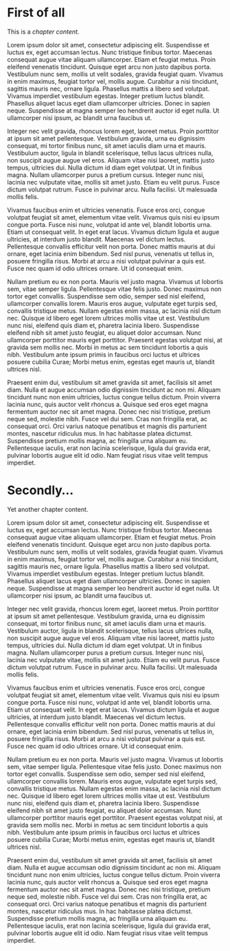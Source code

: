 
# First of all

This is a *chapter content.*



Lorem ipsum dolor sit amet, consectetur adipiscing elit. Suspendisse et luctus ex, eget accumsan lectus. Nunc tristique finibus tortor. Maecenas consequat augue vitae aliquam ullamcorper. Etiam et feugiat metus. Proin eleifend venenatis tincidunt. Quisque eget arcu non justo dapibus porta. Vestibulum nunc sem, mollis ut velit sodales, gravida feugiat quam. Vivamus in enim maximus, feugiat tortor vel, mollis augue. Curabitur a nisi tincidunt, sagittis mauris nec, ornare ligula. Phasellus mattis a libero sed volutpat. Vivamus imperdiet vestibulum egestas. Integer pretium luctus blandit. Phasellus aliquet lacus eget diam ullamcorper ultricies. Donec in sapien neque. Suspendisse at magna semper leo hendrerit auctor id eget nulla. Ut ullamcorper nisi ipsum, ac blandit urna faucibus ut.

Integer nec velit gravida, rhoncus lorem eget, laoreet metus. Proin porttitor at ipsum sit amet pellentesque. Vestibulum gravida, urna eu dignissim consequat, mi tortor finibus nunc, sit amet iaculis diam urna et mauris. Vestibulum auctor, ligula in blandit scelerisque, tellus lacus ultrices nulla, non suscipit augue augue vel eros. Aliquam vitae nisi laoreet, mattis justo tempus, ultricies dui. Nulla dictum id diam eget volutpat. Ut in finibus magna. Nullam ullamcorper purus a pretium cursus. Integer nunc nisi, lacinia nec vulputate vitae, mollis sit amet justo. Etiam eu velit purus. Fusce dictum volutpat rutrum. Fusce in pulvinar arcu. Nulla facilisi. Ut malesuada mollis felis.

Vivamus faucibus enim et ultricies venenatis. Fusce eros orci, congue volutpat feugiat sit amet, elementum vitae velit. Vivamus quis nisi eu ipsum congue porta. Fusce nisi nunc, volutpat id ante vel, blandit lobortis urna. Etiam ut consequat velit. In eget erat lacus. Vivamus dictum ligula et augue ultricies, at interdum justo blandit. Maecenas vel dictum lectus. Pellentesque convallis efficitur velit non porta. Donec mattis mauris at dui ornare, eget lacinia enim bibendum. Sed nisl purus, venenatis ut tellus in, posuere fringilla risus. Morbi at arcu a nisi volutpat pulvinar a quis est. Fusce nec quam id odio ultrices ornare. Ut id consequat enim.

Nullam pretium eu ex non porta. Mauris vel justo magna. Vivamus ut lobortis sem, vitae semper ligula. Pellentesque vitae felis justo. Donec maximus non tortor eget convallis. Suspendisse sem odio, semper sed nisl eleifend, ullamcorper convallis lorem. Mauris eros augue, vulputate eget turpis sed, convallis tristique metus. Nullam egestas enim massa, ac lacinia nisl dictum nec. Quisque id libero eget lorem ultrices mollis vitae ut est. Vestibulum nunc nisi, eleifend quis diam et, pharetra lacinia libero. Suspendisse eleifend nibh sit amet justo feugiat, eu aliquet dolor accumsan. Nunc ullamcorper porttitor mauris eget porttitor. Praesent egestas volutpat nisi, at gravida sem mollis nec. Morbi in metus ac sem tincidunt lobortis a quis nibh. Vestibulum ante ipsum primis in faucibus orci luctus et ultrices posuere cubilia Curae; Morbi metus enim, egestas eget mauris ut, blandit ultrices nisl.

Praesent enim dui, vestibulum sit amet gravida sit amet, facilisis sit amet diam. Nulla et augue accumsan odio dignissim tincidunt ac non mi. Aliquam tincidunt nunc non enim ultricies, luctus congue tellus dictum. Proin viverra lacinia nunc, quis auctor velit rhoncus a. Quisque sed eros eget magna fermentum auctor nec sit amet magna. Donec nec nisi tristique, pretium neque sed, molestie nibh. Fusce vel dui sem. Cras non fringilla erat, ac consequat orci. Orci varius natoque penatibus et magnis dis parturient montes, nascetur ridiculus mus. In hac habitasse platea dictumst. Suspendisse pretium mollis magna, ac fringilla urna aliquam eu. Pellentesque iaculis, erat non lacinia scelerisque, ligula dui gravida erat, pulvinar lobortis augue elit id odio. Nam feugiat risus vitae velit tempus imperdiet. 

# Secondly…

Yet another chapter content.



Lorem ipsum dolor sit amet, consectetur adipiscing elit. Suspendisse et luctus ex, eget accumsan lectus. Nunc tristique finibus tortor. Maecenas consequat augue vitae aliquam ullamcorper. Etiam et feugiat metus. Proin eleifend venenatis tincidunt. Quisque eget arcu non justo dapibus porta. Vestibulum nunc sem, mollis ut velit sodales, gravida feugiat quam. Vivamus in enim maximus, feugiat tortor vel, mollis augue. Curabitur a nisi tincidunt, sagittis mauris nec, ornare ligula. Phasellus mattis a libero sed volutpat. Vivamus imperdiet vestibulum egestas. Integer pretium luctus blandit. Phasellus aliquet lacus eget diam ullamcorper ultricies. Donec in sapien neque. Suspendisse at magna semper leo hendrerit auctor id eget nulla. Ut ullamcorper nisi ipsum, ac blandit urna faucibus ut.

Integer nec velit gravida, rhoncus lorem eget, laoreet metus. Proin porttitor at ipsum sit amet pellentesque. Vestibulum gravida, urna eu dignissim consequat, mi tortor finibus nunc, sit amet iaculis diam urna et mauris. Vestibulum auctor, ligula in blandit scelerisque, tellus lacus ultrices nulla, non suscipit augue augue vel eros. Aliquam vitae nisi laoreet, mattis justo tempus, ultricies dui. Nulla dictum id diam eget volutpat. Ut in finibus magna. Nullam ullamcorper purus a pretium cursus. Integer nunc nisi, lacinia nec vulputate vitae, mollis sit amet justo. Etiam eu velit purus. Fusce dictum volutpat rutrum. Fusce in pulvinar arcu. Nulla facilisi. Ut malesuada mollis felis.

Vivamus faucibus enim et ultricies venenatis. Fusce eros orci, congue volutpat feugiat sit amet, elementum vitae velit. Vivamus quis nisi eu ipsum congue porta. Fusce nisi nunc, volutpat id ante vel, blandit lobortis urna. Etiam ut consequat velit. In eget erat lacus. Vivamus dictum ligula et augue ultricies, at interdum justo blandit. Maecenas vel dictum lectus. Pellentesque convallis efficitur velit non porta. Donec mattis mauris at dui ornare, eget lacinia enim bibendum. Sed nisl purus, venenatis ut tellus in, posuere fringilla risus. Morbi at arcu a nisi volutpat pulvinar a quis est. Fusce nec quam id odio ultrices ornare. Ut id consequat enim.

Nullam pretium eu ex non porta. Mauris vel justo magna. Vivamus ut lobortis sem, vitae semper ligula. Pellentesque vitae felis justo. Donec maximus non tortor eget convallis. Suspendisse sem odio, semper sed nisl eleifend, ullamcorper convallis lorem. Mauris eros augue, vulputate eget turpis sed, convallis tristique metus. Nullam egestas enim massa, ac lacinia nisl dictum nec. Quisque id libero eget lorem ultrices mollis vitae ut est. Vestibulum nunc nisi, eleifend quis diam et, pharetra lacinia libero. Suspendisse eleifend nibh sit amet justo feugiat, eu aliquet dolor accumsan. Nunc ullamcorper porttitor mauris eget porttitor. Praesent egestas volutpat nisi, at gravida sem mollis nec. Morbi in metus ac sem tincidunt lobortis a quis nibh. Vestibulum ante ipsum primis in faucibus orci luctus et ultrices posuere cubilia Curae; Morbi metus enim, egestas eget mauris ut, blandit ultrices nisl.

Praesent enim dui, vestibulum sit amet gravida sit amet, facilisis sit amet diam. Nulla et augue accumsan odio dignissim tincidunt ac non mi. Aliquam tincidunt nunc non enim ultricies, luctus congue tellus dictum. Proin viverra lacinia nunc, quis auctor velit rhoncus a. Quisque sed eros eget magna fermentum auctor nec sit amet magna. Donec nec nisi tristique, pretium neque sed, molestie nibh. Fusce vel dui sem. Cras non fringilla erat, ac consequat orci. Orci varius natoque penatibus et magnis dis parturient montes, nascetur ridiculus mus. In hac habitasse platea dictumst. Suspendisse pretium mollis magna, ac fringilla urna aliquam eu. Pellentesque iaculis, erat non lacinia scelerisque, ligula dui gravida erat, pulvinar lobortis augue elit id odio. Nam feugiat risus vitae velit tempus imperdiet. 
